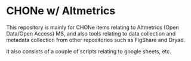 CHONe w/ Altmetrics
=========================================

This repository is mainly for CHONe items relating to Altmetrics (Open Data/Open Access) MS, and also tools relating to data collection and metadata collection from other repositories such as FigShare and Dryad.  

It also consists of a couple of scripts relating to google sheets, etc.

